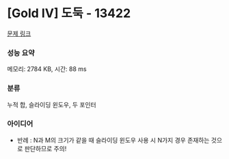 # [Gold IV] 도둑 - 13422 

[문제 링크](https://www.acmicpc.net/problem/13422) 

### 성능 요약

메모리: 2784 KB, 시간: 88 ms

### 분류

누적 합, 슬라이딩 윈도우, 두 포인터

### 아이디어

- 반례 : N과 M의 크기가 같을 때 슬라이딩 윈도우 사용 시 N가지 경우 존재하는 것으로 판단하므로 주의!
